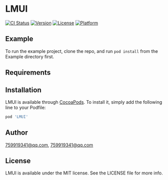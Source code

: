 # LMUI

[![CI Status](https://img.shields.io/travis/759919341@qq.com/LMUI.svg?style=flat)](https://travis-ci.org/759919341@qq.com/LMUI)
[![Version](https://img.shields.io/cocoapods/v/LMUI.svg?style=flat)](https://cocoapods.org/pods/LMUI)
[![License](https://img.shields.io/cocoapods/l/LMUI.svg?style=flat)](https://cocoapods.org/pods/LMUI)
[![Platform](https://img.shields.io/cocoapods/p/LMUI.svg?style=flat)](https://cocoapods.org/pods/LMUI)

## Example

To run the example project, clone the repo, and run `pod install` from the Example directory first.

## Requirements

## Installation

LMUI is available through [CocoaPods](https://cocoapods.org). To install
it, simply add the following line to your Podfile:

```ruby
pod 'LMUI'
```

## Author

759919341@qq.com, 759919341@qq.com

## License

LMUI is available under the MIT license. See the LICENSE file for more info.
